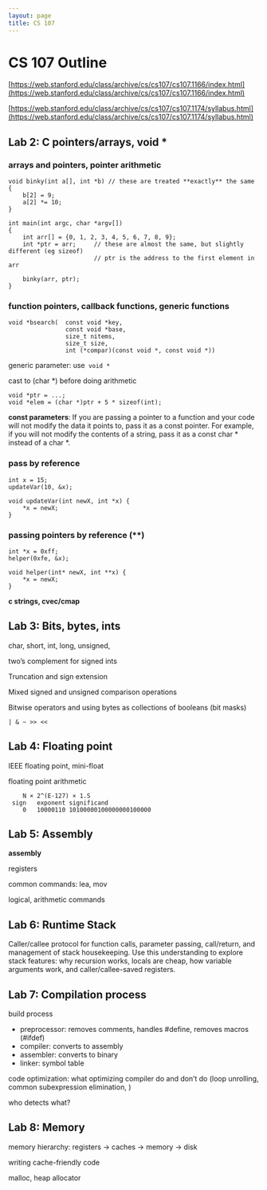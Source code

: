 ```yaml
---
layout: page
title: CS 107
---
```



# CS 107 Outline

[https://web.stanford.edu/class/archive/cs/cs107/cs107.1166/index.html](https://web.stanford.edu/class/archive/cs/cs107/cs107.1166/index.html) 

[https://web.stanford.edu/class/archive/cs/cs107/cs107.1174/syllabus.html](https://web.stanford.edu/class/archive/cs/cs107/cs107.1174/syllabus.html) 


## Lab 2: C pointers/arrays, void *


### arrays and pointers, pointer arithmetic


```
void binky(int a[], int *b) // these are treated **exactly** the same
{
    b[2] = 9;
    a[2] *= 10;
}

int main(int argc, char *argv[])
{
    int arr[] = {0, 1, 2, 3, 4, 5, 6, 7, 8, 9};
    int *ptr = arr;     // these are almost the same, but slightly different (eg sizeof)
                        // ptr is the address to the first element in arr 

    binky(arr, ptr);
}
```



### function pointers, callback functions, generic functions


```
void *bsearch(  const void *key, 
                const void *base, 
                size_t nitems, 
                size_t size, 
                int (*compar)(const void *, const void *))
```


generic parameter: use` void *`

cast to (char *) before doing arithmetic


```
void *ptr = ...;
void *elem = (char *)ptr + 5 * sizeof(int);
```


**const parameters**: If you are passing a pointer to a function and your code will not modify the data it points to, pass it as a const pointer. For example, if you will not modify the contents of a string, pass it as a const char * instead of a char *.


### pass by reference


```
int x = 15;
updateVar(10, &x);

void updateVar(int newX, int *x) {
    *x = newX;
}
```



### passing pointers by reference (**)


```
int *x = 0xff;
helper(0xfe, &x);

void helper(int* newX, int **x) {
    *x = newX;
}
```


**c strings, cvec/cmap**


## Lab 3: Bits, bytes, ints

char, short, int, long, unsigned, 

two’s complement for signed ints

Truncation and sign extension

Mixed signed and unsigned comparison operations

Bitwise operators and using bytes as collections of booleans (bit masks)


```
| & ~ >> <<
```



## Lab 4: Floating point

IEEE floating point, mini-float

floating point arithmetic


```
    N × 2^(E-127) × 1.S
 sign   exponent significand
    0   10000110 10100000100000000100000
```



## Lab 5: Assembly

**assembly**

registers

common commands: lea, mov

logical, arithmetic commands


## Lab 6: Runtime Stack

Caller/callee protocol for function calls, parameter passing, call/return, and management of stack housekeeping. Use this understanding to explore stack features: why recursion works, locals are cheap, how variable arguments work, and caller/callee-saved registers. 


## Lab 7: Compilation process

build process



*   preprocessor: removes comments, handles #define, removes macros (#ifdef)
*   compiler: converts to assembly
*   assembler: converts to binary
*   linker: symbol table

code optimization: what optimizing compiler do and don’t do (loop unrolling, common subexpression elimination, )

who detects what?


## Lab 8: Memory

memory hierarchy: registers → caches → memory → disk

writing cache-friendly code

malloc, heap allocator

